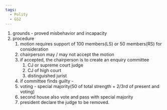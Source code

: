 ```yaml
---
tags:
  - Polity
  - GS2
---
```

1. grounds - proved misbehavior  and incapacity
2. procedure
	1. motion requires support of 100 members(LS) or 50 members(RS) for consideration
	2. chairperson may / may not accept the motion
	3. if accepted, the chairperson is to create an enquiry committee
		1. CJ or supreme court judge
		2. CJ of high court
		3. distinguished jurist
	4. if committee finds guilty - 
	5. voting  - special majority(50 of total strength + 2/3rd of present and voting)
	6. second house also vote and pass with special majority
	7. president declare the judge to be removed.
